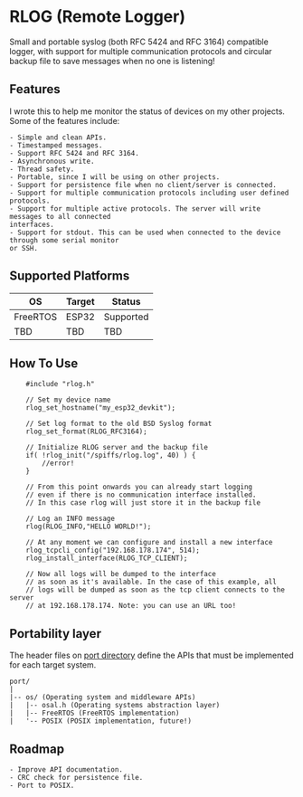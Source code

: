 # RLOG (Remote Logger)
Small and portable syslog (both RFC 5424 and RFC 3164) compatible logger, with support for multiple communication protocols and circular backup file
to save messages when no one is listening! 

## Features
I wrote this to help me monitor the status of devices on my other projects. Some of the features include:

    - Simple and clean APIs.
    - Timestamped messages.
    - Support RFC 5424 and RFC 3164.
    - Asynchronous write.
    - Thread safety.
    - Portable, since I will be using on other projects.
    - Support for persistence file when no client/server is connected.
    - Support for multiple communication protocols including user defined protocols.
    - Support for multiple active protocols. The server will write messages to all connected
    interfaces.
    - Support for stdout. This can be used when connected to the device through some serial monitor
    or SSH.

## Supported Platforms
|   OS          | Target          | Status          |
| ------------- | -------------   | -------------   |
| FreeRTOS      | ESP32           | Supported       |
| TBD           | TBD             | TBD             |

## How To Use
```
    #include "rlog.h"
              
    // Set my device name
    rlog_set_hostname("my_esp32_devkit");    

    // Set log format to the old BSD Syslog format
    rlog_set_format(RLOG_RFC3164);
    
    // Initialize RLOG server and the backup file
    if( !rlog_init("/spiffs/rlog.log", 40) ) {
        //error!
    }

    // From this point onwards you can already start logging
    // even if there is no communication interface installed.
    // In this case rlog will just store it in the backup file

    // Log an INFO message
    rlog(RLOG_INFO,"HELLO WORLD!");

    // At any moment we can configure and install a new interface
    rlog_tcpcli_config("192.168.178.174", 514);
    rlog_install_interface(RLOG_TCP_CLIENT);

    // Now all logs will be dumped to the interface
    // as soon as it's available. In the case of this example, all 
    // logs will be dumped as soon as the tcp client connects to the server
    // at 192.168.178.174. Note: you can use an URL too!

```
## Portability layer

The header files on [port directory](https://github.com/eduardodsp/rlog/tree/main/port) define the APIs that must be implemented for each target system. 
```
port/
|
|-- os/ (Operating system and middleware APIs) 
|   |-- osal.h (Operating systems abstraction layer) 
|   |-- FreeRTOS (FreeRTOS implementation)
|   '-- POSIX (POSIX implementation, future!)

```

## Roadmap
    - Improve API documentation.
    - CRC check for persistence file.
    - Port to POSIX.